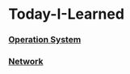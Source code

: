 # Today-I-Learned

### [Operation System](https://github.com/Growth-Collectors/OS-study)

### [Network](https://github.com/Growth-Collectors/Network-study)
